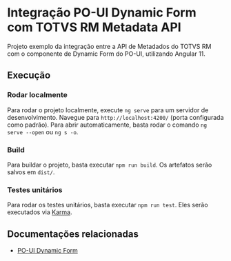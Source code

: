 # Integração PO-UI Dynamic Form com TOTVS RM Metadata API

Projeto exemplo da integração entre a API de Metadados do TOTVS RM com o componente de Dynamic Form do PO-UI, utilizando Angular 11.

## Execução

### Rodar localmente
Para rodar o projeto localmente, execute `ng serve` para um servidor de desenvolvimento. Navegue para `http://localhost:4200/` (porta configurada como padrão). Para abrir automaticamente, basta rodar o comando `ng serve --open` ou `ng s -o`.

### Build
Para buildar o projeto, basta executar `npm run build`. Os artefatos serão salvos em `dist/`.

### Testes unitários
Para rodar os testes unitários, basta executar `npm run test`. Eles serão executados via [Karma](https://karma-runner.github.io).

## Documentações relacionadas
- [PO-UI Dynamic Form](https://po-ui.io/documentation/po-dynamic-form)
